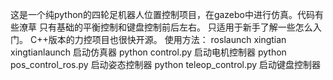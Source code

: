 这是一个纯python的四轮足机器人位置控制项目，在gazebo中进行仿真。代码有些潦草 只有基础的平衡控制和键盘控制前后左右。 只适用于新手了解一些怎么入门。
C++版本的力控项目也很快开源。
使用方法： roslaunch xingtian xingtianlaunch 启动仿真器
python control.py  启动电机控制器
python pos_control_ros.py  启动姿态控制器
python teleop_control.py 启动键盘控制器
